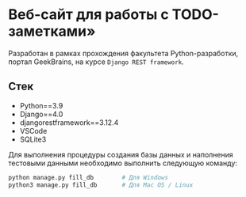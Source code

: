 # Веб-сайт для работы с TODO-заметками»


Разработан в рамках прохождения факультета Python-разработки, портал GeekBrains, на курсе `Django REST framework`.

## Стек

* Python==3.9
* Django==4.0
* djangorestframework==3.12.4
* VSCode
* SQLite3


Для выполнения процедуры создания базы данных и наполнения тестовыми данными необходимо выполнить следующую команду:

```sh
python manage.py fill_db        # Для Windows
python3 manage.py fill_db       # Для Mac OS / Linux
```